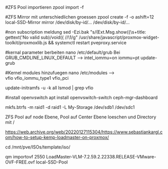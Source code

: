 #ZFS Pool importieren
zpool import -f <PoolName>

#ZFS Mirror mit unterschiedlichen groessen
zpool create -f -o ashift=12 local-SSD-Mirror mirror /dev/disk/by-id/... /dev/disk/by-id/...

#non subscription meldung
sed -Ezi.bak "s/(Ext.Msg.show\(\{\s+title: gettext\('No valid sub)/void\(\{ \/\/\1/g" /usr/share/javascript/proxmox-widget-toolkit/proxmoxlib.js && systemctl restart pveproxy.service

#kernal parameter berbeiten
nano /etc/default/grub
    Bei GRUB_CMDLINE_LINUX_DEFAULT --> intel_iommu=on iommu=pt
update-grub

#Kernel modules hinzufuegen
nano /etc/modules
    -->  
vfio
vfio_iommu_type1
vfio_pci

update-initramfs -u -k all
lsmod | grep vfio

#install openvswitch
apt install openvswitch-switch ceph-mgr-dashboard


mkfs.btrfs -m raid1 -d raid1 -L My-Storage /dev/sdb1 /dev/sdc1


ZFS Pool auf node Ebene, Pool auf Center Ebene loeschen und Directory mit /<ZFS-Pool-Name>

https://web.archive.org/web/20220127115304/https://www.sebastiankargl.com/how-to-setup-kemp-loadmaster-on-proxmox/

cd /mnt/pve/ISOs/template/iso/

qm importovf 2550 LoadMaster-VLM-7.2.59.2.22338.RELEASE-VMware-OVF-FREE.ovf local-SSD-Pool
